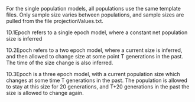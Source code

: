 For the single population models, all populations use the same template files. Only sample size varies between populations, and sample sizes are pulled from the file projectionValues.txt.

1D.1Epoch refers to a single epoch model, where a constant net population size is inferred

1D.2Epoch refers to a two epoch model, where a current size is inferred, and then allowed to change size at some point T generations in the past. The time of the size change is also inferred.

1D.3Epoch is a three epoch model, with a current population size which changes at some time T generations in the past. The population is allowed to stay at this size for 20 generations, and T+20 generations in the past the size is allowed to change again.

 
